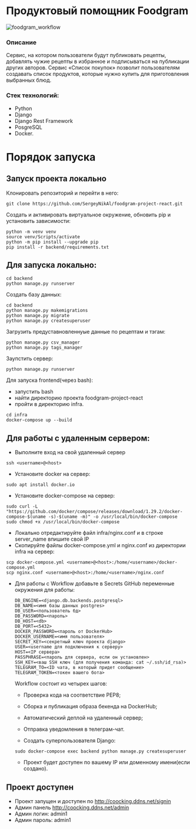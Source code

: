 # Продуктовый помощник Foodgram

![foodgram_workflow](https://github.com/SergeyNikAl/foodgram-project-react/actions/workflows/foodgram_workflow.yml/badge.svg)


### Описание
Сервис, на котором пользователи будут публиковать рецепты, добавлять чужие рецепты в избранное и подписываться на публикации других авторов. Сервис «Список покупок» позволит пользователям создавать список продуктов, которые нужно купить для приготовления выбранных блюд.

### Стек технологий:
- Python
- Django
- Django Rest Framework
- PosgreSQL
- Docker.

# Порядок запуска
## Запуск проекта локально
Клонировать репозиторий и перейти в него:
```
git clone https://github.com/SergeyNikAl/foodgram-project-react.git
```

Создать и активировать виртуальное окружение, обновить pip и установить зависимости:
```
python -m venv venv
source venv/Scripts/activate
python -m pip install --upgrade pip
pip install -r backend/requirements.txt
```

## Для запуска локально:
```
cd backend
python manage.py runserver
```

Создать базу данных:
```
cd backend
python manage.py makemigrations
python manage.py migrate
python manage.py createsuperuser
```

Загрузить предуставновленнуые данные по рецептам и тэгам:
```
python manage.py csv_manager
python manage.py tags_manager
```

Заупстить сервер:
```
python manage.py runserver
```

Для запуска frontend(через bash):
- запустить bash
- найти директорию проекта foodgram-project-react
- пройти в директорию infra.
```
cd infra
docker-compose up --build
```

## Для работы с удаленным сервером:
* Выполните вход на свой удаленный сервер
```
ssh <username>@<host>
```

* Установите docker на сервер:
```
sudo apt install docker.io 
```
* Установите docker-compose на сервер:
```
sudo curl -L "https://github.com/docker/compose/releases/download/1.29.2/docker-compose-$(uname -s)-$(uname -m)" -o /usr/local/bin/docker-compose
sudo chmod +x /usr/local/bin/docker-compose
```
* Локально отредактируйте файл infra/nginx.conf и в строке server_name впишите свой IP
* Скопируйте файлы docker-compose.yml и nginx.conf из директории infra на сервер:
```
scp docker-compose.yml <username>@<host>:/home/<username>/docker-compose.yml
scp nginx.conf <username>@<host>:/home/<username>/nginx.conf
```
* Для работы с Workflow добавьте в Secrets GitHub переменные окружения для работы:
    ```
    DB_ENGINE=<django.db.backends.postgresql>
    DB_NAME=<имя базы данных postgres>
    DB_USER=<пользователь бд>
    DB_PASSWORD=<пароль>
    DB_HOST=<db>
    DB_PORT=<5432>
    DOCKER_PASSWORD=<пароль от DockerHub>
    DOCKER_USERNAME=<имя пользователя>
    SECRET_KEY=<секретный ключ проекта django>
    USER=<username для подключения к серверу>
    HOST=<IP сервера>
    PASSPHRASE=<пароль для сервера, если он установлен>
    SSH_KEY=<ваш SSH ключ (для получения команда: cat ~/.ssh/id_rsa)>
    TELEGRAM_TO=<ID чата, в который придет сообщение>
    TELEGRAM_TOKEN=<токен вашего бота>
    ```
    Workflow состоит из четырех шагов:
     - Проверка кода на соответствие PEP8;
     - Сборка и публикация образа бекенда на DockerHub;
     - Автоматический деплой на удаленный сервер;
     - Отправка уведомления в телеграм-чат.  
  
    - Создать суперпользователя Django:
    ```
    sudo docker-compose exec backend python manage.py createsuperuser
    ```
    - Проект будет доступен по вашему IP или доменному имени(если создано).

## Проект доступен
- Проект запущен и доступен по http://coocking.ddns.net/signin
- Админ панель http://coocking.ddns.net/admin
- Админ логин: admin1
- Админ пароль: admin1

